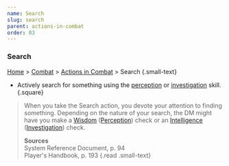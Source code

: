 ```yaml
---
name: Search
slug: search
parent: actions-in-combat
order: 03
---
```

### Search
[Home](dm-operations-center) > [Combat](combat) > [Actions in Combat](actions-in-combat) > Search {.small-text}

- Actively search for something using the [perception](perception) or [investigation](investigation) skill.
{.square}

> When you take the Search action, you devote your attention to finding something. Depending on the nature of your search, the DM might have you make a [Wisdom](wisdom) ([Perception](perception)) check or an [Intelligence](intelligence) ([Investigation](investigation)) check. 
> 
> **Sources** <br/>
> System Reference Document, p. 94 <br/>
> Player's Handbook, p. 193
{.read .small-text}